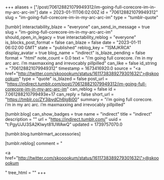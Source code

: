 +++
aliases = ["/post/706128821079949312/im-going-full-corecore-im-in-my-arc-arc-im"]
date = 2023-01-11T06:02:00Z
id = "706128821079949312"
slug = "im-going-full-corecore-im-in-my-arc-arc-im"
type = "tumblr-quote"

[tumblr]
interactability_blaze = "everyone"
can_send_in_message = true
slug = "im-going-full-corecore-im-in-my-arc-arc-im"
should_open_in_legacy = true
interactability_reblog = "everyone"
is_blocks_post_format = false
can_blaze = false
date = "2023-01-11 06:02:00 GMT"
state = "published"
reblog_key = "1SMJKRCA"
display_avatar = true
blog_name = "indirect"
is_blaze_pending = false
format = "html"
note_count = 0.0
text = "i&rsquo;m going full corecore. i&rsquo;m in my arc arc. i&rsquo;m maxmaxxing and irrevocably pillpilled"
can_like = false
id_string = "706128821079949312"
timestamp = 1673416920.0
source = "<a href=\"http://twitter.com/skooookum/status/1611738389279301632\">@skooookum</a>"
type = "quote"
is_blazed = false
post_url = "https://indirect.tumblr.com/post/706128821079949312/im-going-full-corecore-im-in-my-arc-arc-im"
can_reblog = false
id = 7.061288210799493e+17
can_reply = false
short_url = "https://tmblr.co/ZY3jbydCh6lg8i00"
summary = "i’m going full corecore. i’m in my arc arc. i’m maxmaxxing and irrevocably pillpilled"

[tumblr.blog]
can_show_badges = true
name = "indirect"
title = "indirect"
description = ""
url = "https://indirect.tumblr.com/"
uuid = "t:PgyUJU3SA2Klwyt81UWAwQ"
updated = 1739757070.0

[tumblr.blog.tumblrmart_accessories]

[tumblr.reblog]
comment = "<p><a href=\"http://twitter.com/skooookum/status/1611738389279301632\">@skooookum</a></p>"
tree_html = ""
+++
